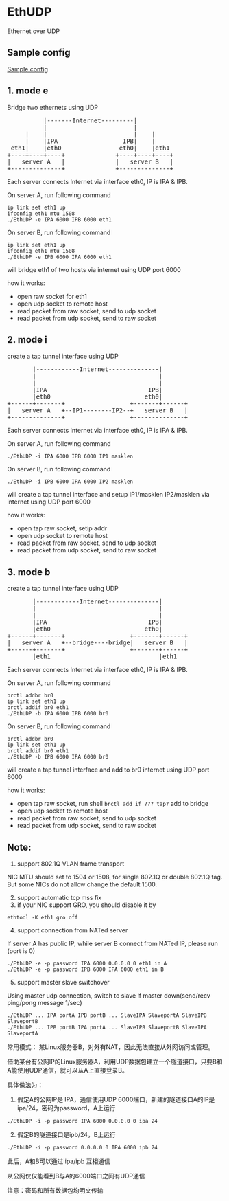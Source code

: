 # EthUDP

Ethernet over UDP

## Sample config

[Sample config](sample/README.md)

## 1. mode e
Bridge two ethernets using UDP

<pre>
          |-------Internet---------|
          |                        |
     |    |                        |    |
     |    |IPA                  IPB|    |
 eth1|    |eth0                eth0|    |eth1
+----+----+----+              +----+----+----+
|   server A   |              |   server B   |
+--------------+              +--------------+
</pre>

Each server connects Internet via interface eth0, IP is IPA & IPB.

On server A, run following command
````
ip link set eth1 up
ifconfig eth1 mtu 1508
./EthUDP -e IPA 6000 IPB 6000 eth1
````

On server B, run following command
````
ip link set eth1 up
ifconfig eth1 mtu 1508
./EthUDP -e IPB 6000 IPA 6000 eth1
````

will bridge eth1 of two hosts via internet using UDP port 6000

how it works:
* open raw socket for eth1
* open udp socket to remote host
* read packet from raw socket, send to udp socket
* read packet from udp socket, send to raw socket

## 2. mode i
create a tap tunnel interface using UDP
<pre>
       |------------Internet--------------|
       |                                  |
       |                                  |
       |IPA                            IPB|
       |eth0                          eth0|
+------+-------+                  +-------+------+
|   server A   +--IP1--------IP2--+   server B   |
+--------------+                  +--------------+
</pre>

Each server connects Internet via interface eth0, IP is IPA & IPB.

On server A, run following command
````
./EthUDP -i IPA 6000 IPB 6000 IP1 masklen
````

On server B, run following command
````
./EthUDP -i IPB 6000 IPA 6000 IP2 masklen
````

will create a tap tunnel interface and setup IP1/masklen IP2/masklen via internet using UDP port 6000

how it works:
* open tap raw socket, setip addr
* open udp socket to remote host
* read packet from raw socket, send to udp socket
* read packet from udp socket, send to raw socket


## 3. mode b
create a tap tunnel interface using UDP
<pre>
       |------------Internet--------------|
       |                                  |
       |                                  |
       |IPA                            IPB|
       |eth0                          eth0|
+------+-------+                  +-------+------+
|   server A   +--bridge----bridge|   server B   |
+------+-------+                  +-------+------+
       |eth1                              |eth1
</pre>

Each server connects Internet via interface eth0, IP is IPA & IPB.

On server A, run following command
````
brctl addbr br0
ip link set eth1 up
brctl addif br0 eth1
./EthUDP -b IPA 6000 IPB 6000 br0
````

On server B, run following command
````
brctl addbr br0
ip link set eth1 up
brctl addif br0 eth1
./EthUDP -b IPB 6000 IPA 6000 br0
````

will create a tap tunnel interface and add to br0 internet using UDP port 6000

how it works:
* open tap raw socket, run shell `brctl add if ??? tap?` add to bridge
* open udp socket to remote host
* read packet from raw socket, send to udp socket
* read packet from udp socket, send to raw socket

## Note:
1. support 802.1Q VLAN frame transport

NIC MTU should set to 1504 or 1508, for single 802.1Q or double 802.1Q tag. But some NICs do not allow change the default 1500.

2. support automatic tcp mss fix
3. if your NIC support GRO, you should disable it by
````
ethtool -K eth1 gro off
````
4. support connection from NATed server

If server A has public IP, while server B connect from NATed IP, please run (port is 0)
````
./EthUDP -e -p password IPA 6000 0.0.0.0 0 eth1 in A
./EthUDP -e -p password IPB 6000 IPA 6000 eth1 in B
````
5. support master slave switchover

Using master udp connection, switch to slave if master down(send/recv ping/pong message 1/sec)
````
./EthUDP ... IPA portA IPB portB ... SlaveIPA SlaveportA SlaveIPB SlaveportB
./EthUDP ... IPB portB IPA portA ... SlaveIPB SlaveportB SlaveIPA SlaveportA
````


常用模式：
某Linux服务器B，对外有NAT，因此无法直接从外网访问或管理。

借助某台有公网IP的Linux服务器A，利用UDP数据包建立一个隧道接口，只要B和A能使用UDP通信，就可以从A上直接登录B。

具体做法为：
1. 假定A的公网IP是 IPA，通信使用UDP 6000端口，新建的隧道接口A的IP是 ipa/24，密码为password，A上运行
````
./EthUDP -i -p password IPA 6000 0.0.0.0 0 ipa 24
````
2. 假定B的隧道接口是ipb/24，B上运行
````
./EthUDP -i -p password 0.0.0.0 0 IPA 6000 ipb 24
````
此后，A和B可以通过 ipa/ipb 互相通信

从公网仅仅能看到B与A的6000端口之间有UDP通信

注意：密码和所有数据包均明文传输
